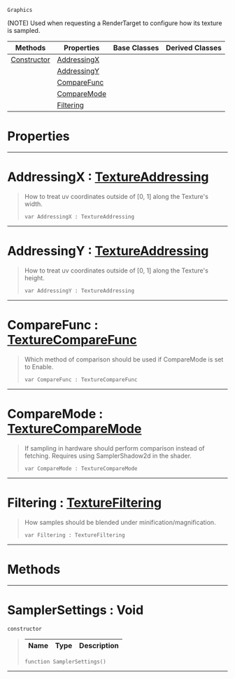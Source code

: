  `Graphics`

(NOTE) Used when requesting a RenderTarget to configure how its texture is sampled.

|Methods|Properties|Base Classes|Derived Classes|
|---|---|---|---|
|[ Constructor](https://github.com/ZilchEngine/ZilchDocs/blob/master/code_reference/class_reference/samplersettings.markdown#samplersettings-void)|[ AddressingX](https://github.com/ZilchEngine/ZilchDocs/blob/master/code_reference/class_reference/samplersettings.markdown#addressingx-zero-engine)| | |
| |[ AddressingY](https://github.com/ZilchEngine/ZilchDocs/blob/master/code_reference/class_reference/samplersettings.markdown#addressingy-zero-engine)| | |
| |[ CompareFunc](https://github.com/ZilchEngine/ZilchDocs/blob/master/code_reference/class_reference/samplersettings.markdown#comparefunc-zero-engine)| | |
| |[ CompareMode](https://github.com/ZilchEngine/ZilchDocs/blob/master/code_reference/class_reference/samplersettings.markdown#comparemode-zero-engine)| | |
| |[ Filtering](https://github.com/ZilchEngine/ZilchDocs/blob/master/code_reference/class_reference/samplersettings.markdown#filtering-zero-engine-do)| | |


 #  Properties


---  
 #  AddressingX : [TextureAddressing](https://github.com/ZilchEngine/ZilchDocs/blob/master/code_reference/enum_reference.markdown#textureaddressing)

> How to treat uv coordinates outside of [0, 1] along the Texture's width.
> ``` lang=cpp, name=Nada
> var AddressingX : TextureAddressing


---  
 #  AddressingY : [TextureAddressing](https://github.com/ZilchEngine/ZilchDocs/blob/master/code_reference/enum_reference.markdown#textureaddressing)

> How to treat uv coordinates outside of [0, 1] along the Texture's height.
> ``` lang=cpp, name=Nada
> var AddressingY : TextureAddressing


---  
 #  CompareFunc : [TextureCompareFunc](https://github.com/ZilchEngine/ZilchDocs/blob/master/code_reference/enum_reference.markdown#texturecomparefunc)

> Which method of comparison should be used if CompareMode is set to Enable.
> ``` lang=cpp, name=Nada
> var CompareFunc : TextureCompareFunc


---  
 #  CompareMode : [TextureCompareMode](https://github.com/ZilchEngine/ZilchDocs/blob/master/code_reference/enum_reference.markdown#texturecomparemode)

> If sampling in hardware should perform comparison instead of fetching. Requires using SamplerShadow2d in the shader.
> ``` lang=cpp, name=Nada
> var CompareMode : TextureCompareMode


---  
 #  Filtering : [TextureFiltering](https://github.com/ZilchEngine/ZilchDocs/blob/master/code_reference/enum_reference.markdown#texturefiltering)

> How samples should be blended under minification/magnification.
> ``` lang=cpp, name=Nada
> var Filtering : TextureFiltering


---  
 #  Methods


---  
 #  SamplerSettings : Void

 `constructor`

> 
> |Name|Type|Description|
> |---|---|---|
> ``` lang=cpp, name=Nada
> function SamplerSettings()
> ``` 


---  
 

 